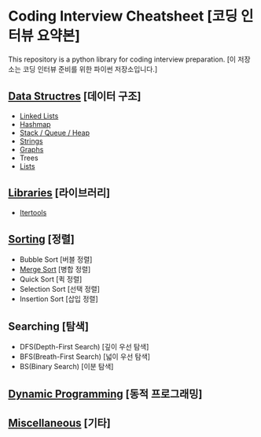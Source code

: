 # Coding Interview Cheatsheet [코딩 인터뷰 요약본]

This repository is a python library for coding interview preparation. [이 저장소는 코딩 인터뷰 준비를 위한 파이썬 저장소입니다.]

## [Data Structres](Data-Structures) [데이터 구조]

- [Linked Lists](/Data-Structures/Linked-Lists)
- [Hashmap](/Data-Structures/Hashmap)
- [Stack / Queue / Heap](/Data-Structures/Heap_Stack_Queue)
- [Strings](/Data-Structures/Strings)
- [Graphs](/Data-Structures/Graphs)
- Trees
- [Lists](/Data-Structures/Lists)

## [Libraries](/libraries) [라이브러리]

- [Itertools](/libraries/Itertools)

## [Sorting](Sorting) [정렬]

- Bubble Sort [버블 정렬]
- [Merge Sort](/Sorting/mergesort) [병합 정렬]
- Quick Sort [퀵 정렬]
- Selection Sort [선택 정렬]
- Insertion Sort [삽입 정렬]

## Searching [탐색]

- DFS(Depth-First Search) [깊이 우선 탐색]
- BFS(Breath-First Search) [넓이 우선 탐색]
- BS(Binary Search) [이분 탐색]

## [Dynamic Programming](/Dynamic-programming) [동적 프로그래밍]

## [Miscellaneous](Miscellaneous) [기타]
